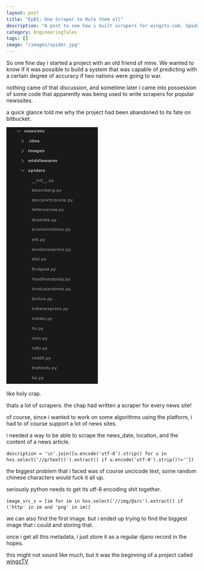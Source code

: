 ```yaml
---
layout: post
title: "Ep01: One Scraper to Rule them all"
description: "A post to see how i built scrapers for wingztv.com. Spiders are mean and ugly unless they are run by scrapy!"
category: EngineeringTales
tags: []
image: "/images/spider.jpg"
---
```


So one fine day i started a project with an old friend of mine. We wanted to know if it was possible to build a system that was capable of predicting with a certain degree of accuracy if two nations were going to war.

nothing came of that discussion, and sometime later i came into possession of some code that apparently was being used to write scrapers for popular newssites.

a quick glance told me why the project had been abandoned to its fate on bitbucket. 


![Spiders](/images/spider_list.png "look a lot of spiders!")

like holy crap.

thats a lot of scrapers. the chap had written a scraper for every news site!

of course, since i wanted to work on some algorithms using the platform, i had to of course support a lot of news sites. 

i needed a way to be able to scrape the news_date, location, and the content of a news article.

```
description = '\n'.join([u.encode('utf-8').strip() for u in hxs.select('//p/text()').extract() if u.encode('utf-8').strip()!=''])
```

the biggest problem that i faced was of course uncicode text, some random chinese characters would fuck it all up.

seriously python needs to get its utf-8 encoding shit together.

```
image_src_s = [im for im in hxs.select('//img/@src').extract() if ('http' in im and 'png' in im)]
```

we can also find the first image. but i ended up trying to find the biggest image that i could and storing that.

once i get all this metadata, i just store it as a regular djano record in the hopes.

this might not sound like much, but it was the beginning of a project called [wingzTV](http://wingztv.com)